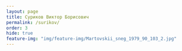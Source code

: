 ```yaml
---
layout: page
title: Суриков Виктор Борисович
permalink: /surikov/
order: 3
hide: true
feature-img: "img/feature-img/Martovskii_sneg_1979_90_103_2.jpg"
---
```

<strong></strong> 